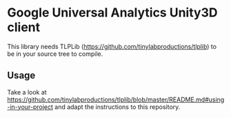 Google Universal Analytics Unity3D client
=========================================

This library needs TLPLib (https://github.com/tinylabproductions/tlplib) to be in your source tree to compile.

Usage
-----

Take a look at https://github.com/tinylabproductions/tlplib/blob/master/README.md#using-in-your-project and adapt the instructions to this repository.
